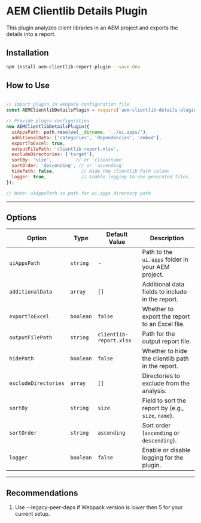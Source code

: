 # AEM Clientlib Details Plugin

This plugin analyzes client libraries in an AEM project and exports the details into a report.

## Installation

```bash
npm install aem-clientlib-report-plugin --save-dev
```

## How to Use

```javascript

// Import plugin in webpack configuration file
const AEMClientlibDetailsPlugin = require('aem-clientlib-details-plugin');

// Provide plugin configuration
new AEMClientlibDetailsPlugin({
  uiAppsPath: path.resolve(__dirname, '../ui.apps/'),
  additionalData: ['categories', 'dependencies', 'embed'],
  exportToExcel: true,
  outputFilePath: 'clientlib-report.xlsx',
  excludeDirectories: ['target'],
  sortBy: 'size',         // or 'clientname'
  sortOrder: 'descending', // or 'ascending'
  hidePath: false,          // Hide the clientlib Path column
  logger: true,             // Enable logging to see generated files
});

// Note: uiAppsPath is path for ui.apps directory path

```

---

## Options

| Option              | Type       | Default Value          | Description                                           |
|---------------------|------------|------------------------|-------------------------------------------------------|
| `uiAppsPath`        | `string`   | -                      | Path to the `ui.apps` folder in your AEM project.     |
| `additionalData`    | `array`    | `[]`                   | Additional data fields to include in the report.      |
| `exportToExcel`     | `boolean`  | `false`                | Whether to export the report to an Excel file.        |
| `outputFilePath`    | `string`   | `clientlib-report.xlsx`| Path for the output report file.                      |
| `hidePath`          | `boolean`  | `false`                | Whether to hide the clientlib path in the report.      |
| `excludeDirectories`| `array`    | `[]`                   | Directories to exclude from the analysis.             |
| `sortBy`            | `string`   | `size`                 | Field to sort the report by (e.g., `size`, `name`).    |
| `sortOrder`         | `string`   | `ascending`            | Sort order (`ascending` or `descending`).             |
| `logger`            | `boolean`  | `false`                | Enable or disable logging for the plugin.             |

---

## Recommendations
1. Use --legacy-peer-deps if Webpack version is lower then 5 for your current setup.

